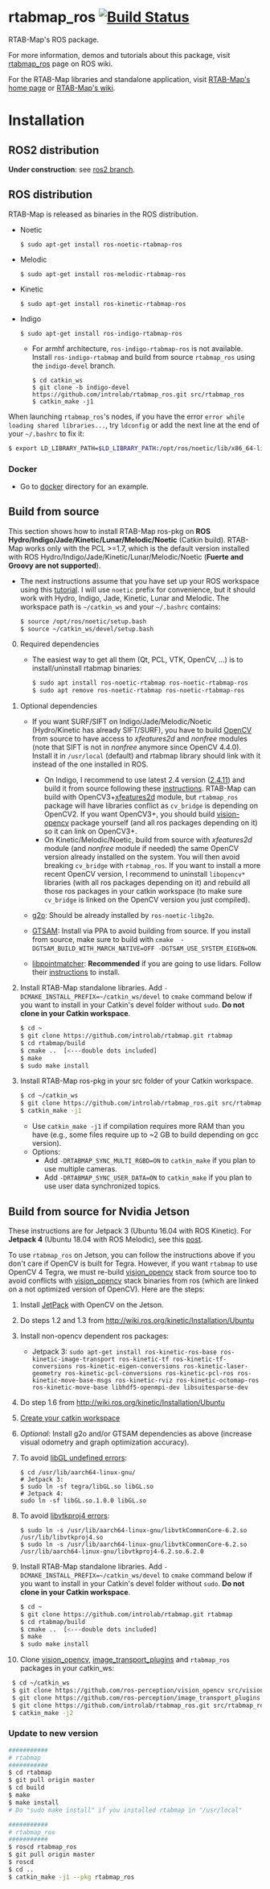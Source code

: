 rtabmap_ros [![Build Status](https://travis-ci.org/introlab/rtabmap_ros.svg?branch=master)](https://travis-ci.org/introlab/rtabmap_ros)
===========

RTAB-Map's ROS package.

For more information, demos and tutorials about this package, visit [rtabmap_ros](http://wiki.ros.org/rtabmap_ros) page on ROS wiki.

For the RTAB-Map libraries and standalone application, visit [RTAB-Map's home page](http://introlab.github.io/rtabmap) or [RTAB-Map's wiki](https://github.com/introlab/rtabmap/wiki).

# Installation 

## ROS2 distribution
**Under construction**: see [ros2 branch](https://github.com/introlab/rtabmap_ros/tree/ros2#rtabmap_ros).

## ROS distribution 
RTAB-Map is released as binaries in the ROS distribution.
* Noetic
    ```
    $ sudo apt-get install ros-noetic-rtabmap-ros
    ```
* Melodic
    ```
    $ sudo apt-get install ros-melodic-rtabmap-ros
    ```
* Kinetic
    ```
    $ sudo apt-get install ros-kinetic-rtabmap-ros
    ```
* Indigo
    ```
    $ sudo apt-get install ros-indigo-rtabmap-ros
    ```
    * For armhf architecture, `ros-indigo-rtabmap-ros` is not available. Install `ros-indigo-rtabmap` and build from source `rtabmap_ros` using the `indigo-devel` branch.
        ```
        $ cd catkin_ws
        $ git clone -b indigo-devel https://github.com/introlab/rtabmap_ros.git src/rtabmap_ros
        $ catkin_make -j1
        ```

When launching `rtabmap_ros`'s nodes, if you have the error `error while loading shared libraries...`, try `ldconfig` or add the next line at the end of your `~/.bashrc` to fix it:
    
```bash
$ export LD_LIBRARY_PATH=$LD_LIBRARY_PATH:/opt/ros/noetic/lib/x86_64-linux-gnu
```

### Docker

* Go to [docker](https://github.com/introlab/rtabmap_ros/tree/master/docker) directory for an example.


## Build from source
This section shows how to install RTAB-Map ros-pkg on **ROS Hydro/Indigo/Jade/Kinetic/Lunar/Melodic/Noetic** (Catkin build). RTAB-Map works only with the PCL >=1.7, which is the default version installed with ROS Hydro/Indigo/Jade/Kinetic/Lunar/Melodic/Noetic (**Fuerte and Groovy are not supported**).

* The next instructions assume that you have set up your ROS workspace using this [tutorial](http://wiki.ros.org/catkin/Tutorials/create_a_workspace). I will use `noetic` prefix for convenience, but it should work with Hydro, Indigo, Jade, Kinetic, Lunar and Melodic. The workspace path is `~/catkin_ws` and your `~/.bashrc` contains:
 
    ```bash
    $ source /opt/ros/noetic/setup.bash
    $ source ~/catkin_ws/devel/setup.bash
    ```

 0. Required dependencies
     * The easiest way to get all them (Qt, PCL, VTK, OpenCV, ...) is to install/uninstall rtabmap binaries:
          ```bash
          $ sudo apt install ros-noetic-rtabmap ros-noetic-rtabmap-ros
          $ sudo apt remove ros-noetic-rtabmap ros-noetic-rtabmap-ros
          ```
 
 1. Optional dependencies
     * If you want SURF/SIFT on Indigo/Jade/Melodic/Noetic (Hydro/Kinetic has already SIFT/SURF), you have to build [OpenCV]([OpenCV](http://opencv.org/)) from source to have access to *xfeatures2d* and *nonfree* modules (note that SIFT is not in *nonfree* anymore since OpenCV 4.4.0). Install it in `/usr/local` (default) and rtabmap library should link with it instead of the one installed in ROS. 
         * On Indigo, I recommend to use latest 2.4 version ([2.4.11](https://github.com/Itseez/opencv/archive/2.4.11.zip)) and build it from source following these [instructions](http://docs.opencv.org/doc/tutorials/introduction/linux_install/linux_install.html#building-opencv-from-source-using-cmake-using-the-command-line). RTAB-Map can build with OpenCV3+[xfeatures2d](https://github.com/Itseez/opencv_contrib/tree/master/modules/xfeatures2d) module, but `rtabmap_ros` package will have libraries conflict as `cv_bridge` is depending on OpenCV2. If you want OpenCV3+, you should build [vision-opencv](https://github.com/ros-perception/vision_opencv) package yourself (and all ros packages depending on it) so it can link on OpenCV3+.
         * On Kinetic/Melodic/Noetic, build from source with *xfeatures2d* module (and *nonfree* module if needed) the same OpenCV version already installed on the system. You will then avoid breaking `cv_bridge` with `rtabmap_ros`. If you want to install a more recent OpenCV version, I recommend to uninstall `libopencv*` libraries (with all ros packages depending on it) and rebuild all those ros packages in your catkin workspace (to make sure `cv_bridge` is linked on the OpenCV version you just compiled).
  
    * [g2o](https://github.com/RainerKuemmerle/g2o): Should be already installed by `ros-noetic-libg2o`.

    * [GTSAM](https://gtsam.org/get_started/): Install via PPA to avoid building from source. If you install from source, make sure to build with `cmake  -DGTSAM_BUILD_WITH_MARCH_NATIVE=OFF -DGTSAM_USE_SYSTEM_EIGEN=ON`.
    
    * [libpointmatcher](https://github.com/ethz-asl/libpointmatcher): **Recommended** if you are going to use lidars. Follow their [instructions](https://github.com/ethz-asl/libpointmatcher#quick-start) to install.

2. Install RTAB-Map standalone libraries. Add `-DCMAKE_INSTALL_PREFIX=~/catkin_ws/devel` to `cmake` command below if you want to install in your Catkin's devel folder without `sudo`. **Do not clone in your Catkin workspace**.
    ```bash
    $ cd ~
    $ git clone https://github.com/introlab/rtabmap.git rtabmap
    $ cd rtabmap/build
    $ cmake ..  [<---double dots included]
    $ make
    $ sudo make install
    ```

3. Install RTAB-Map ros-pkg in your src folder of your Catkin workspace.
 
    ```bash
    $ cd ~/catkin_ws
    $ git clone https://github.com/introlab/rtabmap_ros.git src/rtabmap_ros
    $ catkin_make -j1
    ```
    * Use `catkin_make -j1` if compilation requires more RAM than you have (e.g., some files require up to ~2 GB to build depending on gcc version).
    * Options:
        * Add `-DRTABMAP_SYNC_MULTI_RGBD=ON` to `catkin_make` if you plan to use multiple cameras.
        * Add `-DRTABMAP_SYNC_USER_DATA=ON` to `catkin_make` if you plan to use user data synchronized topics.

## Build from source for Nvidia Jetson
These instructions are for Jetpack 3 (Ubuntu 16.04 with ROS Kinetic). For **Jetpack 4** (Ubuntu 18.04 with ROS Melodic), see this [post](https://github.com/introlab/rtabmap/issues/427#issuecomment-608052821).

To use `rtabmap_ros` on Jetson, you can follow the instructions above if you don't care if OpenCV is built for Tegra. However, if you want `rtabmap` to use OpenCV 4 Tegra, we must re-build [vision_opencv](https://github.com/ros-perception/vision_opencv) stack from source too to avoid conflicts with [vision_opencv](https://github.com/ros-perception/vision_opencv) stack binaries from ros (which are linked on a not optimized version of OpenCV). Here are the steps:
1. Install [JetPack](https://developer.nvidia.com/embedded/jetpack) with OpenCV on the Jetson.
2. Do steps 1.2 and 1.3 from http://wiki.ros.org/kinetic/Installation/Ubuntu
3. Install non-opencv dependent ros packages:
    * Jetpack 3: `sudo apt-get install ros-kinetic-ros-base ros-kinetic-image-transport ros-kinetic-tf ros-kinetic-tf-conversions ros-kinetic-eigen-conversions ros-kinetic-laser-geometry ros-kinetic-pcl-conversions ros-kinetic-pcl-ros ros-kinetic-move-base-msgs ros-kinetic-rviz ros-kinetic-octomap-ros ros-kinetic-move-base libhdf5-openmpi-dev libsuitesparse-dev`
4. Do step 1.6 from http://wiki.ros.org/kinetic/Installation/Ubuntu
5. [Create your catkin workspace](http://wiki.ros.org/ROS/Tutorials/InstallingandConfiguringROSEnvironment#Create_a_ROS_Workspace)
6. *Optional:* Install g2o and/or GTSAM dependencies as above (increase visual odometry and graph optimization accuracy).
7. To avoid [libGL undefined errors](https://devtalk.nvidia.com/default/topic/1007290/jetson-tx2/building-opencv-with-opengl-support-/post/5141945/#5141945):
     ```
     $ cd /usr/lib/aarch64-linux-gnu/
     # Jetpack 3:
     $ sudo ln -sf tegra/libGL.so libGL.so
     # Jetpack 4:
     sudo ln -sf libGL.so.1.0.0 libGL.so
     ```
     
8. To avoid [libvtkproj4 errors](https://github.com/PointCloudLibrary/pcl/issues/1594#issuecomment-283873617):
    ```
    $ sudo ln -s /usr/lib/aarch64-linux-gnu/libvtkCommonCore-6.2.so /usr/lib/libvtkproj4.so
    $ sudo ln -s /usr/lib/aarch64-linux-gnu/libvtkCommonCore-6.2.so /usr/lib/aarch64-linux-gnu/libvtkproj4-6.2.so.6.2.0
    ```
9. Install RTAB-Map standalone libraries. Add `-DCMAKE_INSTALL_PREFIX=~/catkin_ws/devel` to `cmake` command below if you want to install in your Catkin's devel folder without `sudo`. **Do not clone in your Catkin workspace**.
 
    ```bash
    $ cd ~
    $ git clone https://github.com/introlab/rtabmap.git rtabmap
    $ cd rtabmap/build
    $ cmake ..  [<---double dots included]
    $ make
    $ sudo make install
    ```
10. Clone [vision_opencv](https://github.com/ros-perception/vision_opencv), [image_transport_plugins](https://github.com/ros-perception/image_transport_plugins) and `rtabmap_ros` packages in your catkin_ws:

   ```bash
    $ cd ~/catkin_ws
    $ git clone https://github.com/ros-perception/vision_opencv src/vision_opencv
    $ git clone https://github.com/ros-perception/image_transport_plugins.git src/image_transport_plugins
    $ git clone https://github.com/introlab/rtabmap_ros.git src/rtabmap_ros
    $ catkin_make -j2
   ```

### Update to new version 

```bash
###########
# rtabmap
###########
$ cd rtabmap
$ git pull origin master
$ cd build
$ make
$ make install
# Do "sudo make install" if you installed rtabmap in "/usr/local"

###########
# rtabmap_ros
###########
$ roscd rtabmap_ros
$ git pull origin master
$ roscd
$ cd ..
$ catkin_make -j1 --pkg rtabmap_ros
```


